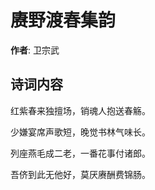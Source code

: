 # 赓野渡春集韵

**作者**: 卫宗武

## 诗词内容

红紫春来独擅场，销魂人抱送春觞。

少嫌宴席声歌短，晚觉书林气味长。

列座燕毛成二老，一番花事付诸郎。

吾侪到此无他好，莫厌赓酬费锦肠。

